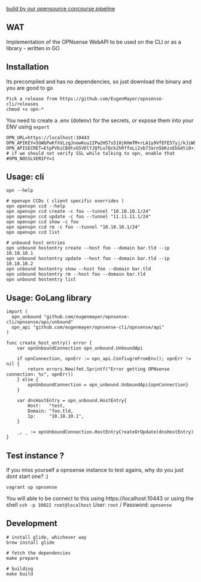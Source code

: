 [build by our opensource concourse pipeline](https://github.com/EugenMayer/concourse-our-open-pipelines)

## WAT

Implementation of the OPNsense WebAPI to be used on the CLI or as a library - written in GO

## Installation

Its precompiled and has no dependencies, so just download the binary and you are good to go

    Pick a release from https://github.com/EugenMayer/opnsense-cli/releases
    chmod +x opn-*

You need to create a .env (dotenv) for the secrets, or expose them into your ENV using `export`

    OPN_URL=https://localhost:10443
    OPN_APIKEY=5GWbPwKfXVLzgJnewKuu1IPw2HS7s510jKHmTM+rLA1y9VfEFE57yj/kJiWbXREB0EgpBK48u4gnyign
    OPN_APISECRET=EtpPVbiCBdtvG5VDlYJQfLu7Qck2hRffoLi2vb73arn5bKzxEbGdti8+iZetgc9eHABJy6XYG6/UsW/1
    # if we should not verify SSL while talking to opn, enable that
    #OPN_NOSSLVERIFY=1
       
## Usage: cli

    opn --help

    # openvpn CCDs ( client specific overrides )
    opn openvpn ccd --help
    opn openvpn ccd create -c foo --tunnel "10.10.10.1/24"
    opn openvpn ccd update -c foo --tunnel "11.11.11.1/24"
    opn openvpn ccd show -c foo
    opn openvpn ccd rm -c foo --tunnel "10.10.10.1/24"
    opn openvpn ccd list

    # unbound host entries
    opn unbound hostentry create --host foo --domain bar.tld --ip 10.10.10.1
    opn unbound hostentry update --host foo --domain bar.tld --ip 10.10.10.2
    opn unbound hostentry show --host foo --domain bar.tld
    opn unbound hostentry rm --host foo --domain bar.tld
    opn unbound hostentry list

## Usage: GoLang library

    import (
      opn_unbound "github.com/eugenmayer/opnsense-cli/opnsense/api/unbound"
      opn_api "github.com/eugenmayer/opnsense-cli/opnsense/api"
    )
     
    func create_host_entry() error {
        var opnUnboundConnection opn_unbound.UnboundApi

        if opnConnection, opnErr := opn_api.ConfiugreFromEnv(); opnErr != nil {
            return errors.New(fmt.Sprintf("Error getting OPNsense connection: %s", opnErr))
        } else {
            opnUnboundConnection = opn_unbound.UnboundApi{opnConnection}
        }
    
        var dnsHostEntry = opn_unbound.HostEntry{
            Host:   "test,
            Domain: "foo.tld,
            Ip:     "10.10.10.1",
        }
        
        _, _ := opnUnboundConnection.HostEntryCreateOrUpdate(dnsHostEntry)
    }
## Test instance ?

If you miss yourself a opnsense instance to test agains, why do you just dont start one? :)

    vagrant up opnsense

You will able to be connect to this using https://localhost:10443 or using the shell `ssh -p 10022 root@localhost`
User: `root` / Password: `opnsense`

## Development

    # install glide, whichever way
    brew install glide

    # fetch the dependencies
    make prepare
    
    # building
    make build

